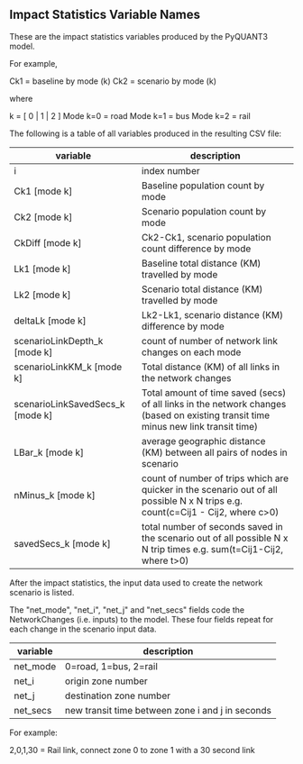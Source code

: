 ## Impact Statistics Variable Names
These are the impact statistics variables produced by the PyQUANT3 model.

For example,

Ck1 = baseline by mode (k)
Ck2 = scenario by mode (k)

where

k = [ 0 | 1 | 2 ]
Mode k=0 = road
Mode k=1 = bus
Mode k=2 = rail

The following is a table of all variables produced in the resulting CSV file:

|variable | description |
|---------|-------------|
|i                             | index number      |
|Ck1 [mode k]     | Baseline population count by mode |
|Ck2 [mode k]     | Scenario population count by mode |
|CkDiff [mode k]  | Ck2-Ck1, scenario population count difference by mode |
|Lk1 [mode k]     | Baseline total distance (KM) travelled by mode |
|Lk2 [mode k]     | Scenario total distance (KM) travelled by mode |
|deltaLk [mode k] | Lk2-Lk1, scenario distance (KM) difference by mode |
|scenarioLinkDepth_k [mode k] | count of number of network link changes on each mode |
|scenarioLinkKM_k [mode k]              | Total distance (KM) of all links in the network changes  |
|scenarioLinkSavedSecs_k [mode k]      | Total amount of time saved (secs) of all links in the network changes (based on existing transit time minus new link transit time)  |
| LBar_k [mode k] | average geographic distance (KM) between all pairs of nodes in scenario |
| nMinus_k [mode k] | count of number of trips which are quicker in the scenario out of all possible N x N trips e.g. count(c=Cij1 - Cij2, where c>0) |
| savedSecs_k [mode k] | total number of seconds saved in the scenario out of all possible N x N trip times e.g. sum(t=Cij1-Cij2, where t>0) |

After the impact statistics, the input data used to create the network scenario is listed.

The "net_mode", "net_i", "net_j" and "net_secs" fields code the NetworkChanges (i.e. inputs)
to the model. These four fields repeat for each change in the scenario input data.

|variable|description|
|--------|-----------|
| net_mode | 0=road, 1=bus, 2=rail |
| net_i | origin zone number |
| net_j | destination zone number |
| net_secs | new transit time between zone i and j in seconds |

For example:

2,0,1,30 = Rail link, connect zone 0 to zone 1 with a 30 second link
